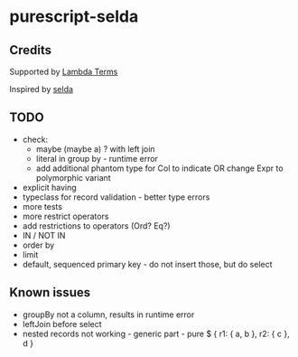 # purescript-selda

## Credits

Supported by [Lambda Terms](https://github.com/lambdaterms/)

Inspired by [selda](https://github.com/valderman/selda)

## TODO
- check:
  - maybe (maybe a) ? with left join
  - literal in group by - runtime error
  - add additional phantom type for Col to indicate OR change Expr to polymorphic variant
- explicit having
- typeclass for record validation - better type errors
- more tests
- more restrict operators
- add restrictions to operators (Ord? Eq?)
- IN / NOT IN
- order by
- limit
- default, sequenced primary key - do not insert those, but do select

## Known issues
- groupBy not a column, results in runtime error
- leftJoin before select
- nested records not working - generic part - pure $ { r1: { a, b }, r2: { c }, d }
